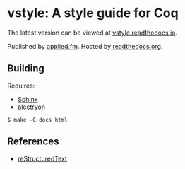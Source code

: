 # vstyle: A style guide for Coq

The latest version can be viewed at [vstyle.readthedocs.io](https://vstyle.readthedocs.io).

Published by [applied.fm](https://applied.fm). Hosted by [readthedocs.org](https://readthedocs.org/projects/vstyle/).


## Building

Requires:
* [Sphinx](https://www.sphinx-doc.org)
* [alectryon](https://github.com/cpitclaudel/alectryon)

```console
$ make -C docs html
```


## References

* [reStructuredText](https://www.sphinx-doc.org/en/master/usage/restructuredtext/index.html)
